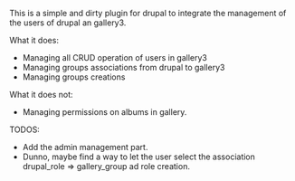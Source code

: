 This is a simple and dirty plugin for drupal to integrate the management of the users of drupal an gallery3.


What it does:
- Managing all CRUD operation of users in gallery3
- Managing groups associations from drupal to gallery3
- Managing groups creations

What it does not:
- Managing permissions on albums in gallery.


TODOS:
- Add the admin management part.
- Dunno, maybe find a way to let the user select the association drupal_role => gallery_group ad role creation.
